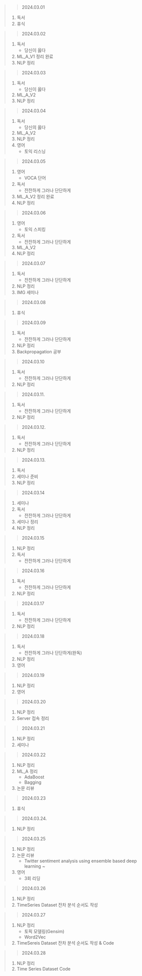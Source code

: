 > > 2024.03.01
> 1. 독서
> 2. 휴식

> > 2024.03.02
> 1. 독서
>    - 당신이 옳다
> 2. ML_A_V1 정리 완료
> 3. NLP 정리

> > 2024.03.03
> 1. 독서
>    - 당신이 옳다
> 2. ML_A_V2
> 3. NLP 정리

> > 2024.03.04
> 1. 독서
>    - 당신의 옳다
> 2. ML_A_V2
> 3. NLP 정리
> 4. 영어
>    - 토익 리스닝

> > 2024.03.05
> 1. 영어
>    - VOCA 단어
> 2. 독서
>    - 잔잔하게 그러나 단단하게
> 3. ML_A_V2 정리 완료
> 4. NLP 정리

> > 2024.03.06
> 1. 영어
>    - 토익 스피킹
> 2. 독서
>    - 잔잔하게 그러나 단단하게
> 3. ML_A_V2
> 4. NLP 정리

> > 2024.03.07
> 1. 독서
>    - 잔잔하게 그러나 단단하게
> 2. NLP 정리
> 3. IMG 세미나

> > 2024.03.08
> 1. 휴식

> > 2024.03.09
> 1. 독서
>    - 잔잔하게 그러나 단단하게
> 2. NLP 정리
> 3. Backpropagation 공부

> > 2024.03.10
> 1. 독서
>    - 잔잔하게 그러나 단단하게
> 2. NLP 정리

> > 2024.03.11.
> 1. 독서
>    - 잔잔하게 그러나 단단하게
> 2. NLP 정리

> > 2024.03.12.
> 1. 독서
>    - 잔잔하게 그러나 단단하게
> 2. NLP 정리

> > 2024.03.13.
> 1. 독서
> 2. 세미나 준비
> 3. NLP 정리

> > 2024.03.14
> 1. 세미나
> 2. 독서
>    - 잔잔하게 그러나 단단하게
> 3. 세미나 정리
> 4. NLP 정리

> > 2024.03.15
> 1. NLP 정리
> 2. 독서
>    - 잔잔하게 그러나 단단하게

> > 2024.03.16
> 1. 독서
>    - 잔잔하게 그러나 단단하게
> 2. NLP 정리

> > 2024.03.17
> 1. 독서
>    - 잔잔하게 그러나 단단하게
> 2. NLP 정리

> > 2024.03.18
> 1. 독서
>    - 잔잔하게 그러나 단단하게(완독)
> 2. NLP 정리
> 3. 영어

> > 2024.03.19
> 1. NLP 정리
> 2. 영어

> > 2024.03.20
> 1. NLP 정리
> 2. Server 접속 정리

> > 2024.03.21
> 1. NLP 정리
> 2. 세미나

> > 2024.03.22
> 1. NLP 정리
> 2. ML_A 정리
>    - AdaBoost
>    - Bagging
> 3. 논문 리뷰

> > 2024.03.23
> 1. 휴식

> > 2024.03.24.
> 1. NLP 정리

> > 2024.03.25
> 1. NLP 정리
> 2. 논문 리뷰
>    - Twitter sentiment analysis using ensemble based deep learning ~
> 3. 영어
>    - 3회 리딩

> > 2024.03.26
> 1. NLP 정리
> 2. TimeSeries Dataset 잔차 분석 순서도 작성

> > 2024.03.27
> 1. NLP 정리
>    - 토픽 모델링(Gensim)
>    - Word2Vec
> 2. TimeSereis Dataset 잔차 분석 순서도 작성 & Code

> > 2024.03.28
> 1. NLP 정리
> 2. Time Series Dataset Code 
